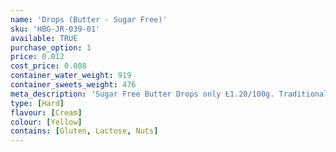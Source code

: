 ```yaml
---
name: 'Drops (Butter - Sugar Free)'
sku: 'HBG-JR-039-01'
available: TRUE
purchase_option: 1
price: 0.012
cost_price: 0.008
container_water_weight: 919
container_sweets_weight: 476
meta_description: 'Sugar Free Butter Drops only Ł1.20/100g. Traditional sweets and more at Humbugs Confectionery Store. Specialists in satisfying your sweet tooth!'
type: [Hard]
flavour: [Cream]
colour: [Yellow]
contains: [Gluten, Lactose, Nuts]
---
```

